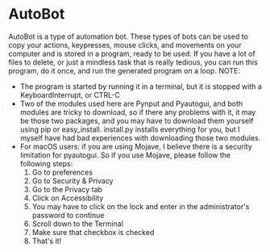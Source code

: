 # AutoBot
AutoBot is a type of automation bot. These types of bots can be used to copy your actions, keypresses, mouse clicks, and movements on your computer and is stored in a program, ready to be used. If you have a lot of files to delete, or just a mindless task that is really tedious, you can run this program, do it once, and run the generated program on a loop. 
NOTE: 
- The program is started by running it in a terminal, but it is stopped with a KeyboardInterrupt, or CTRL-C
- Two of the modules used here are Pynput and Pyautogui, and both modules are tricky to download, so if there any problems with it, it may be those two packages, and you may have to download them yourself using pip or easy_install. install.py installs everything for you, but I myself have had bad experiences with downloading those two modules.
- For macOS users: if you are using Mojave, I believe there is a security limitation for pyautogui. So if you use Mojave, please follow the following steps:
  1. Go to preferences
  2. Go to Security & Privacy
  3. Go to the Privacy tab
  4. Click on Accessibility
  5. You may have to click on the lock and enter in the administrator's password to continue
  6. Scroll down to the Terminal
  7. Make sure that checkbox is checked
  8. That's it!
